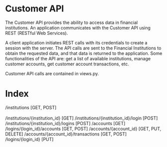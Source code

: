 
# Customer API
 
The Customer API provides the ability to access data in financial institutions. An application communicates with the Customer API using REST (RESTful Web Services).

A client application initiates REST calls with its credentials to create a session with the server. The API calls are sent to the Financial Institutions to obtain the requested data, and that data is returned to the application. Some functionalities of the API are: get a list of available institutions, manage customer accounts, get customer account transactions, etc.

Customer API calls are contained in views.py.

# Index

/institutions [GET, POST] <br></br>
/institutions/{institution_id} [GET]
/institutions/{institution_id}/login [POST]
/institutions/{institution_id}/logins [POST]
/accounts [GET]
/logins/{login_id}/accounts [GET, POST]
/accounts/{account_id} [GET, PUT, DELETE]
/accounts/{account_id}/transactions [GET, POST]
/logins/{login_id} [PUT] 
